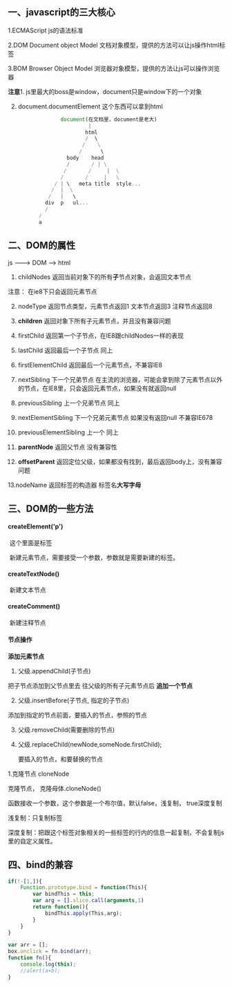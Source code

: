 ## 一、javascript的三大核心

1.ECMAScript  js的语法标准

2.DOM     Document object Model 文档对象模型，提供的方法可以让js操作html标签

3.BOM     Browser Object Model 浏览器对象模型，提供的方法让js可以操作浏览器

**注意**1.  js里最大的boss是window，document只是window下的一个对象

2. document.documentElement  这个东西可以拿到html

```js
                 document(在文档里，document是老大)
                          |
                         html
                         /  \
                        /    \
                       /      \
                   body    head
                   /       / | \
                  /       /     |  \
                 /       /     |   \
               / | \   meta title  style...
              /  |  \
             /   |   \
            div  p   ul...
            /
          /
          a
```

## 二、DOM的属性

js ---> DOM --> html

1. childNodes 返回当前对象下的所有**子**节点对象，会返回文本节点 

注意： 在ie8下只会返回元素节点

2. nodeType 返回节点类型，元素节点返回1 文本节点返回3 注释节点返回8

3. **children**   返回对象下所有子元素节点，并且没有兼容问题

4. firstChild  返回第一个子节点，在IE8跟childNodes一样的表现

5. lastChild  返回最后一个子节点 同上

6. firstElementChild  返回最后一个元素节点，不兼容IE8

7. nextSibling  下一个兄弟节点 在主流的浏览器，可能会拿到除了元素节点以外的节点，在IE8里，只会返回元素节点，如果没有就返回null

8. previousSibling 上一个兄弟节点 同上

9. nextElementSibling  下一个兄弟元素节点 如果没有返回null 不兼容IE678

10. previousElementSibling 上一个 同上

11. **parentNode**  返回父节点 没有兼容性

12. **offsetParent**   返回定位父级，如果都没有找到，最后返回body上，没有兼容问题

13.nodeName   返回标签的构造器 标签名**大写字母**

## 三、DOM的一些方法

#### createElement('p')

​    这个里面是标签

​    新建元素节点，需要接受一个参数，参数就是需要新建的标签。

#### createTextNode()

​    新建文本节点

#### createComment()

​    新建注释节点

#### 节点操作

**添加元素节点**

1. 父级.appendChild(子节点)

把子节点添加到父节点里去 往父级的所有子元素节点后 **追加一个节点**

2. 父级.insertBefore(子节点, 指定的子节点)

添加到指定的节点前面，要插入的节点，参照的节点

3. 父级.removeChild(需要删除的节点)

4. 父级.replaceChild(newNode,someNode.firstChild);
   
   要插入的节点，和要替换的节点

1.克隆节点  cloneNode

克隆节点， 克隆母体.cloneNode()

函数接收一个参数，这个参数是一个布尔值，默认false，浅复制， true深度复制

浅复制：只复制标签

深度复制：把跟这个标签对象相关的一些标签的行内的信息一起复制，不会复制js里的自定义属性。

## 四、bind的兼容

```js
if(!-[1,]){
    Function.prototype.bind = function(This){
        var bindThis = this;
        var arg = [].slice.call(arguments,1)
        return function(){
            bindThis.apply(This,arg);
        }
    }
}

var arr = [];
box.onclick = fn.bind(arr);
function fn(){
    console.log(this);
    //alert(a+b);
}
```
